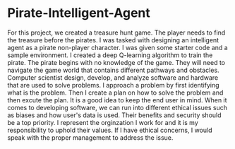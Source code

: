 # Pirate-Intelligent-Agent

For this project, we created a treasure hunt game. The player needs to find the treasure before the pirates. I was tasked with designing an intelligent agent as a pirate non-player character. I was given some starter code and a sample environment. I created a deep Q-learning algorithm to train the pirate. The pirate begins with no knowledge of the game. They will need to navigate the game world that contains different pathways and obstacles.
Computer scientist design, develop, and analyze software and hardware that are used to solve problems. I approach a problem by first identifying what is the problem. Then I create a plan on how to solve the problem and then excute the plan. It is a good idea to keep the end user in mind.  When it comes to developing software, we can run into different ethical issues such as biases and how user's data is used. Their benefits and security should be a top priority. I represent the orginzation I work for and it is my responsibility to uphold their values. If I have ethical concerns, I would speak with the proper management to address the issue.

